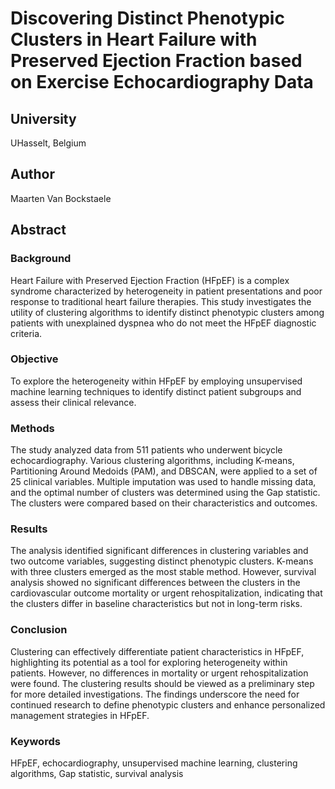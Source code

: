 # Discovering Distinct Phenotypic Clusters in Heart Failure with Preserved Ejection Fraction based on Exercise Echocardiography Data

## University
UHasselt, Belgium

## Author
Maarten Van Bockstaele

## Abstract
### Background
Heart Failure with Preserved Ejection Fraction (HFpEF) is a complex syndrome characterized by heterogeneity in patient presentations and poor response to traditional heart failure therapies. This study investigates the utility of clustering algorithms to identify distinct phenotypic clusters among patients with unexplained dyspnea who do not meet the HFpEF diagnostic criteria.

### Objective
To explore the heterogeneity within HFpEF by employing unsupervised machine learning techniques to identify distinct patient subgroups and assess their clinical relevance.

### Methods
The study analyzed data from 511 patients who underwent bicycle echocardiography. Various clustering algorithms, including K-means, Partitioning Around Medoids (PAM), and DBSCAN, were applied to a set of 25 clinical variables. Multiple imputation was used to handle missing data, and the optimal number of clusters was determined using the Gap statistic. The clusters were compared based on their characteristics and outcomes.

### Results
The analysis identified significant differences in clustering variables and two outcome variables, suggesting distinct phenotypic clusters. K-means with three clusters emerged as the most stable method. However, survival analysis showed no significant differences between the clusters in the cardiovascular outcome mortality or urgent rehospitalization, indicating that the clusters differ in baseline characteristics but not in long-term risks.

### Conclusion
Clustering can effectively differentiate patient characteristics in HFpEF, highlighting its potential as a tool for exploring heterogeneity within patients. However, no differences in mortality or urgent rehospitalization were found. The clustering results should be viewed as a preliminary step for more detailed investigations. The findings underscore the need for continued research to define phenotypic clusters and enhance personalized management strategies in HFpEF.

### Keywords
HFpEF, echocardiography, unsupervised machine learning, clustering algorithms, Gap statistic, survival analysis
